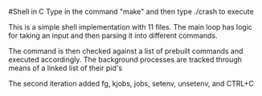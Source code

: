 #Shell in C
Type in the command "make" and then type ./crash to execute

This is a simple shell implementation with 11 files. The main loop has logic for taking an input and then parsing it into different commands.

The command is then checked against a list of prebuilt commands and executed accordingly. The background processes are tracked through means of a linked list of their pid's

The second iteration added fg, kjobs, jobs, setenv, unsetenv, and CTRL+C

